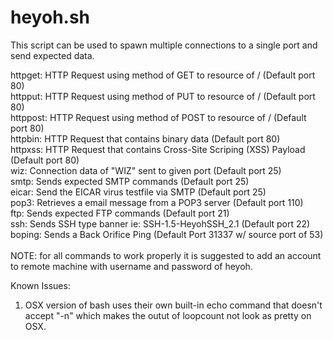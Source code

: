 # heyoh.sh
This script can be used to spawn multiple connections to a single port and send expected data.

httpget:  HTTP Request using method of GET to resource of / (Default port 80)<br>
httpput:  HTTP Request using method of PUT to resource of / (Default port 80)<br>
httppost: HTTP Request using method of POST to resource of / (Default port 80)<br>
httpbin:  HTTP Request that contains binary data (Default port 80)<br>
httpxss:  HTTP Request that contains Cross-Site Scriping (XSS) Payload (Default port 80)<br>
wiz:      Connection data of "WIZ" sent to given port (Default port 25)<br>
smtp:     Sends expected SMTP commands (Default port 25)<br>
eicar:    Send the EICAR virus testfile via SMTP (Default port 25)<br>
pop3:	  Retrieves a email message from a POP3 server (Default port 110)<br>
ftp:      Sends expected FTP commands (Default port 21)<br>
ssh:      Sends SSH type banner ie: SSH-1.5-HeyohSSH_2.1 (Default port 22)<br>
boping:   Sends a Back Orifice Ping (Default Port 31337 w/ source port of 53)<br>
<br>
NOTE: for all commands to work properly it is suggested to add an account to remote machine with username and password of heyoh.<br>


Known Issues:

1. OSX version of bash uses their own built-in echo command that doesn't accept "-n" which makes the outut of loopcount not look as pretty on OSX.
